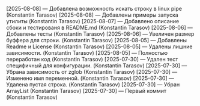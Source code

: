 [2025-08-08] — Добавлена возможность искать строку в linux pipe (Konstantin Tarasov)
[2025-08-08] — Добавлены примеры запуска утилиты (Konstantin Tarasov)
[2025-08-07] — Добавлено описание сбоки и тестированя в README.md (Konstantin Tarasov)
[2025-08-06] — Добавлены тесты (Konstantin Tarasov)
[2025-08-06] — Увеличен размер буффера для строки. (Konstantin Tarasov)
[2025-08-05] — Добавлены Readme и License (Konstantin Tarasov)
[2025-08-05] — Удалены лишние зависимости. (Konstantin Tarasov)
[2025-08-05] — Полностью переработан код (Konstantin Tarasov)
[2025-07-30] — Удален тест специфичный для конфигурации. (Konstantin Tarasov)
[2025-07-30] — Убрана зависимость от zglob (Konstantin Tarasov)
[2025-07-30] — Изменено имя переменной. (Konstantin Tarasov)
[2025-07-30] — Удалена пустая строка. (Konstantin Tarasov)
[2025-07-30] — Убран ArrayList (Konstantin Tarasov)
[2025-07-30] — Первый коммит (Konstantin Tarasov)
